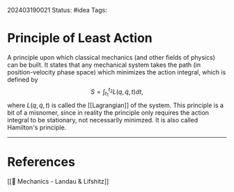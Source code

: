 202403190021
Status: #idea
Tags: 

# Principle of Least Action

A principle upon which classical mechanics (and other fields of physics) can be built. It states that any mechanical system takes the path (in position-velocity phase space) which minimizes the action integral, which is defined by
$$S = \int_{t_1}^{t_2}L(q,\dot q, t)dt,$$
where $L(q,\dot q, t)$ is called the [[Lagrangian]] of the system. This principle is a bit of a misnomer, since in reality the principle only requires the action integral to be stationary, not necessarily minimzed. It is also called Hamilton's principle.

___
# References
[[📕 Mechanics - Landau & Lifshitz]]
